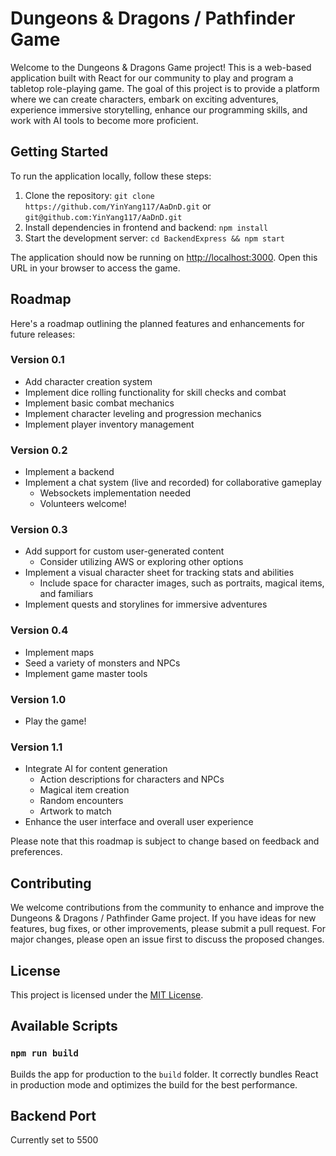 # Dungeons & Dragons / Pathfinder Game

Welcome to the Dungeons & Dragons Game project! This is a web-based application built with React for our community to play and program a tabletop role-playing game. The goal of this project is to provide a platform where we can create characters, embark on exciting adventures, experience immersive storytelling, enhance our programming skills, and work with AI tools to become more proficient.

## Getting Started

To run the application locally, follow these steps:

1. Clone the repository: `git clone https://github.com/YinYang117/AaDnD.git` or `git@github.com:YinYang117/AaDnD.git`
2. Install dependencies in frontend and backend: `npm install`
3. Start the development server: `cd BackendExpress && npm start`

The application should now be running on [http://localhost:3000](http://localhost:3000). Open this URL in your browser to access the game.

## Roadmap

Here's a roadmap outlining the planned features and enhancements for future releases:

### Version 0.1

- Add character creation system
- Implement dice rolling functionality for skill checks and combat
- Implement basic combat mechanics
- Implement character leveling and progression mechanics
- Implement player inventory management

### Version 0.2

- Implement a backend
- Implement a chat system (live and recorded) for collaborative gameplay
  - Websockets implementation needed
  - Volunteers welcome!

### Version 0.3

- Add support for custom user-generated content
  - Consider utilizing AWS or exploring other options
- Implement a visual character sheet for tracking stats and abilities
  - Include space for character images, such as portraits, magical items, and familiars
- Implement quests and storylines for immersive adventures

### Version 0.4

- Implement maps
- Seed a variety of monsters and NPCs
- Implement game master tools

### Version 1.0

- Play the game!

### Version 1.1

- Integrate AI for content generation
  - Action descriptions for characters and NPCs
  - Magical item creation
  - Random encounters
  - Artwork to match
- Enhance the user interface and overall user experience

Please note that this roadmap is subject to change based on feedback and preferences.

## Contributing

We welcome contributions from the community to enhance and improve the Dungeons & Dragons / Pathfinder Game project. If you have ideas for new features, bug fixes, or other improvements, please submit a pull request. For major changes, please open an issue first to discuss the proposed changes.

## License

This project is licensed under the [MIT License](LICENSE).

## Available Scripts

### `npm run build`

Builds the app for production to the `build` folder. It correctly bundles React in production mode and optimizes the build for the best performance.

## Backend Port

Currently set to 5500

